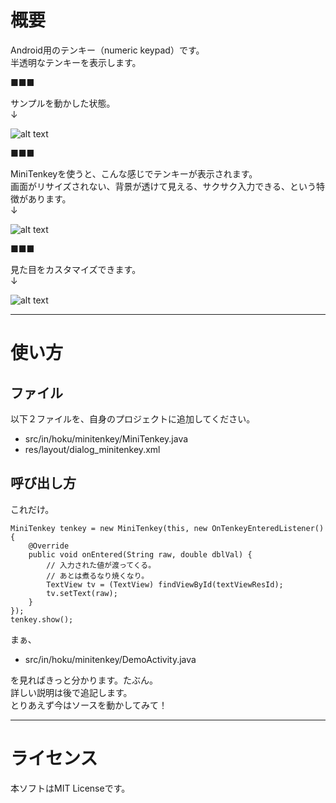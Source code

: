 ﻿概要
==============
Android用のテンキー（numeric keypad）です。  
半透明なテンキーを表示します。

■■■

サンプルを動かした状態。  
↓

![alt text](https://raw.github.com/wiki/hoku/MiniTenkey/images/c1.png)

■■■

MiniTenkeyを使うと、こんな感じでテンキーが表示されます。  
画面がリサイズされない、背景が透けて見える、サクサク入力できる、という特徴があります。  
↓

![alt text](https://raw.github.com/wiki/hoku/MiniTenkey/images/c2.png)

■■■

見た目をカスタマイズできます。  
↓

![alt text](https://raw.github.com/wiki/hoku/MiniTenkey/images/c3.png)

- - -

使い方
==============

ファイル
----------
以下２ファイルを、自身のプロジェクトに追加してください。

* src/in/hoku/minitenkey/MiniTenkey.java
* res/layout/dialog_minitenkey.xml

呼び出し方
----------
これだけ。

    MiniTenkey tenkey = new MiniTenkey(this, new OnTenkeyEnteredListener() {
    	@Override
    	public void onEntered(String raw, double dblVal) {
    		// 入力された値が渡ってくる。
    		// あとは煮るなり焼くなり。
    		TextView tv = (TextView) findViewById(textViewResId);
    		tv.setText(raw);
    	}
    });
    tenkey.show();

まぁ、

* src/in/hoku/minitenkey/DemoActivity.java

を見ればきっと分かります。たぶん。  
詳しい説明は後で追記します。   
とりあえず今はソースを動かしてみて！

- - -

ライセンス
==============
本ソフトはMIT Licenseです。
